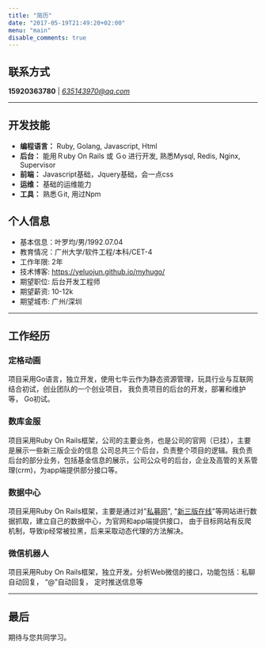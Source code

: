 ```yaml
---
title: "简历"
date: "2017-05-19T21:49:20+02:00"
menu: "main"
disable_comments: true
---
```


## 联系方式
**15920363780** | *<635143970@qq.com>*

---
## 开发技能
* **编程语言：** Ruby, Golang, Javascript, Html
* **后台：** 能用Ｒuby On Rails 或 Ｇo 进行开发, 熟悉Mysql, Redis, Nginx, Supervisor
* **前端：** Javascript基础，Jquery基础，会一点css
* **运维：** 基础的运维能力
* **工具：** 熟悉Ｇit, 用过Npm

## 个人信息
* 基本信息：叶罗均/男/1992.07.04
* 教育情况：广州大学/软件工程/本科/CET-4
* 工作年限: 2年
* 技术博客:  https://yeluojun.github.io/myhugo/
* 期望职位: 后台开发工程师
* 期望薪资: 10-12k
* 期望城市: 广州/深圳

---

## 工作经历

### 定格动画
项目采用Go语言，独立开发，使用七牛云作为静态资源管理，玩具行业与互联网结合初试，创业团队的一个创业项目， 我负责项目的后台的开发，部署和维护等，
Go初试。

### 数库金服
项目采用Ruby On Rails框架，公司的主要业务，也是公司的官网（已挂），主要是展示一些新三版企业的信息
公司总共三个后台，负责整个项目的逻辑。我负责后台的部分业务，包括基金信息的展示，公司公众号的后台，企业及高管的关系管理(crm)，为app端提供部分接口等。

### 数据中心
项目采用Ruby On Rails框架，主要是通过对"[私募网](http://www.simuwang.com)", "[新三版在线](http://www.chinaipo.com/)"等网站进行数据抓取，建立自己的数据中心，为官网和app端提供接口，
由于目标网站有反爬机制，导致ip经常被拉黑，后来采取动态代理的方法解决。

### 微信机器人
项目采用Ruby On Rails框架，独立开发。分析Web微信的接口，功能包括：私聊自动回复， “@”自动回复， 定时推送信息等

---

## 最后
期待与您共同学习。                                                                                               
